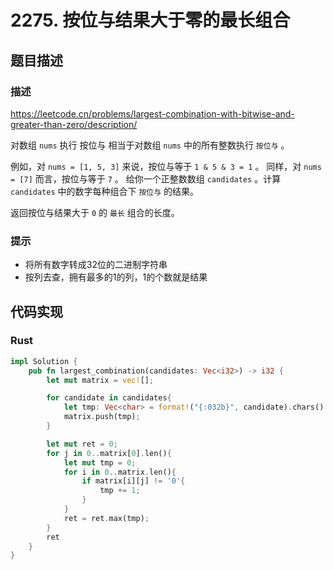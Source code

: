# 2275. 按位与结果大于零的最长组合

## 题目描述

### 描述
https://leetcode.cn/problems/largest-combination-with-bitwise-and-greater-than-zero/description/

对数组 `nums` 执行 按位与 相当于对数组 `nums` 中的所有整数执行 `按位与` 。

例如，对 `nums = [1, 5, 3]` 来说，按位与等于 `1 & 5 & 3 = 1` 。
同样，对 `nums = [7]` 而言，按位与等于 `7` 。
给你一个正整数数组 `candidates` 。计算 `candidates` 中的数字每种组合下 `按位与` 的结果。

返回按位与结果大于 `0` 的 `最长` 组合的长度。



### 提示

- 将所有数字转成32位的二进制字符串
- 按列去查，拥有最多的1的列，1的个数就是结果


## 代码实现

### Rust
```rust
impl Solution {
    pub fn largest_combination(candidates: Vec<i32>) -> i32 {
        let mut matrix = vec![];

        for candidate in candidates{
            let tmp: Vec<char> = format!("{:032b}", candidate).chars().collect();
            matrix.push(tmp);   
        }

        let mut ret = 0;
        for j in 0..matrix[0].len(){
            let mut tmp = 0;
            for i in 0..matrix.len(){
                if matrix[i][j] != '0'{
                    tmp += 1;
                }
            }
            ret = ret.max(tmp);
        }
        ret 
    }
}
```